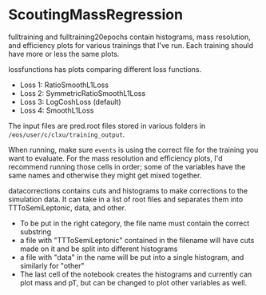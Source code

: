 # ScoutingMassRegression

fulltraining and fulltraining20epochs contain histograms, mass resolution, and efficiency plots for various trainings that I've run. Each training should have more or less the same plots. 

lossfunctions has plots comparing different loss functions. 
 - Loss 1: RatioSmoothL1Loss
 - Loss 2: SymmetricRatioSmoothL1Loss
 - Loss 3: LogCoshLoss (default)
 - Loss 4: SmoothL1Loss

The input files are pred.root files stored in various folders in `/eos/user/c/clxu/training_output`.

When running, make sure `events` is using the correct file for the training you want to evaluate. For the mass resolution and efficiency plots, I'd recommend running those cells in order; some of the variables have the same names and otherwise they might get mixed together.

datacorrections contains cuts and histograms to make corrections to the simulation data. It can take in a list of root files and separates them into TTToSemiLeptonic, data, and other. 
 - To be put in the right category, the file name must contain the correct substring
  - a file with "TTToSemiLeptonic" contained in the filename will have cuts made on it and be split into different histograms
  - a file with "data" in the name will be put into a single histogram, and similarly for "other"
 - The last cell of the notebook creates the histograms and currently can plot mass and pT, but can be changed to plot other variables as well.
